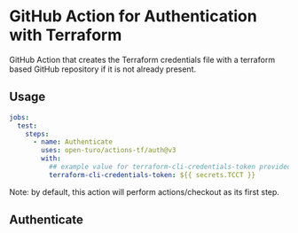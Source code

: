 # GitHub Action for Authentication with Terraform

GitHub Action that creates the Terraform credentials file with a terraform based GitHub repository if it is not already present.

## Usage

```yaml
jobs:
  test:
    steps:
      - name: Authenticate
        uses: open-turo/actions-tf/auth@v3
        with:
          ## example value for terraform-cli-credentials-token provided below
          terraform-cli-credentials-token: ${{ secrets.TCCT }}
```

Note: by default, this action will perform actions/checkout as its first step.

## Authenticate
